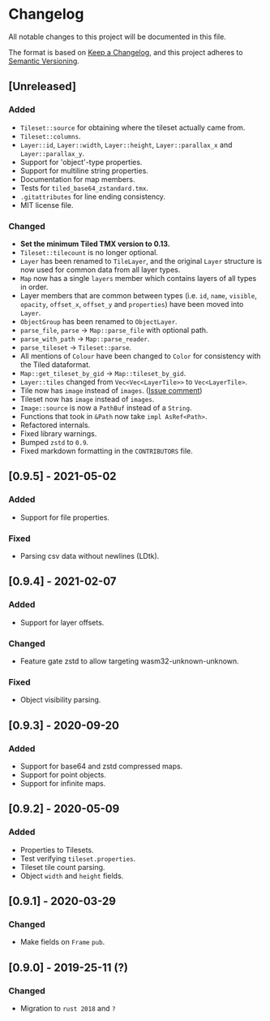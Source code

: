 # Changelog

All notable changes to this project will be documented in this file.

The format is based on [Keep a Changelog](https://keepachangelog.com/en/1.0.0/),
and this project adheres to [Semantic Versioning](https://semver.org/spec/v2.0.0.html).

## [Unreleased]
### Added
- `Tileset::source` for obtaining where the tileset actually came from.
- `Tileset::columns`.
- `Layer::id`, `Layer::width`, `Layer::height`, `Layer::parallax_x` and `Layer::parallax_y`.
- Support for 'object'-type properties.
- Support for multiline string properties.
- Documentation for map members.
- Tests for `tiled_base64_zstandard.tmx`.
- `.gitattributes` for line ending consistency.
- MIT license file.

### Changed
- **Set the minimum Tiled TMX version to 0.13.**
- `Tileset::tilecount` is no longer optional.
- `Layer` has been renamed to `TileLayer`, and the original `Layer` structure is now used
  for common data from all layer types.
- `Map` now has a single `layers` member which contains layers of all types in order.
- Layer members that are common between types (i.e. `id`, `name`, `visible`, `opacity`, `offset_x`,
  `offset_y` and `properties`) have been moved into `Layer`.
- `ObjectGroup` has been renamed to `ObjectLayer`.
- `parse_file`, `parse` -> `Map::parse_file` with optional path.
- `parse_with_path` -> `Map::parse_reader`.
- `parse_tileset` -> `Tileset::parse`.
- All mentions of `Colour` have been changed to `Color` for consistency with the Tiled dataformat.
- `Map::get_tileset_by_gid` -> `Map::tileset_by_gid`.
- `Layer::tiles` changed from `Vec<Vec<LayerTile>>` to `Vec<LayerTile>`.
- Tile now has `image` instead of `images`. ([Issue comment](https://github.com/mapeditor/rs-tiled/issues/103#issuecomment-940773123))
- Tileset now has `image` instead of `images`.
- `Image::source` is now a `PathBuf` instead of a `String`.
- Functions that took in `&Path` now take `impl AsRef<Path>`.
- Refactored internals.
- Fixed library warnings.
- Bumped `zstd` to `0.9`.
- Fixed markdown formatting in the `CONTRIBUTORS` file.

## [0.9.5] - 2021-05-02
### Added
- Support for file properties.

### Fixed
- Parsing csv data without newlines (LDtk).

## [0.9.4] - 2021-02-07
### Added
- Support for layer offsets.

### Changed
- Feature gate zstd to allow targeting wasm32-unknown-unknown.

### Fixed
- Object visibility parsing.

## [0.9.3] - 2020-09-20
### Added
- Support for base64 and zstd compressed maps.
- Support for point objects.
- Support for infinite maps.

## [0.9.2] - 2020-05-09
### Added
- Properties to Tilesets.
- Test verifying `tileset.properties`.
- Tileset tile count parsing.
- Object `width` and `height` fields.

## [0.9.1] - 2020-03-29
### Changed
- Make fields on `Frame` `pub`.

## [0.9.0] - 2019-25-11 (?)
### Changed
- Migration to `rust 2018` and `?`
